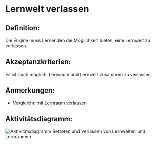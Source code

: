 # Lernwelt verlassen


## Definition:

Die Engine muss Lernenden die Möglichkeit bieten, eine Lernwelt zu verlassen.

## Akzeptanzkriterien:

Es ist auch möglich, Lernraum und Lernwelt zusammen zu verlassen

## Anmerkungen:

- Vergleiche mit [Lernraum verlassen](ELG0003.md)

## Aktivitätsdiagramm:

![Aktivitätsdiagramm Betreten und Verlassen von Lernwelten und Lernräumen](imageEngineEnteringExitingWorldsSpaces.png)